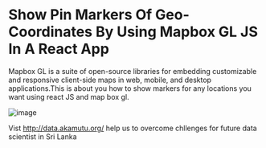 # Show Pin Markers Of Geo-Coordinates By Using Mapbox GL JS In A React App

Mapbox GL is a suite of open-source libraries for embedding customizable and responsive client-side maps in web, mobile, and desktop applications.This is about you how to show markers for any locations you want using react JS and map box gl.


![image](https://user-images.githubusercontent.com/64302398/124383398-d725c700-dce9-11eb-947d-ae7989c12c1a.png)


Vist http://data.akamutu.org/ help us to overcome chllenges for future data scientist in Sri Lanka




